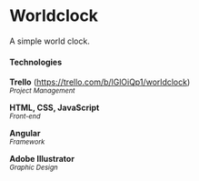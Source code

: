 # Worldclock

A simple world clock. <br>

#### Technologies
<b>Trello</b> (https://trello.com/b/lGlOiQp1/worldclock) <br>
<sup><i>Project Management</i></sup>

<b>HTML, CSS, JavaScript</b> <br>
<sup><i>Front-end</i></sup>

<b>Angular</b> <br>
<sup><i>Framework</i></sup>

<b>Adobe Illustrator</b> <br>
<sup><i>Graphic Design</i></sup>
